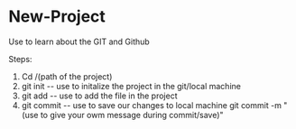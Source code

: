 # New-Project
Use to learn about the GIT and Github

Steps: 
1) Cd /(path of the project)
2) git init                          -- use to initalize the project in the git/local machine
3) git add                           -- use to add the file in the project
4) git commit                        -- use to save our changes to local machine 
   git commit -m "(use to give your owm message during commit/save)"

